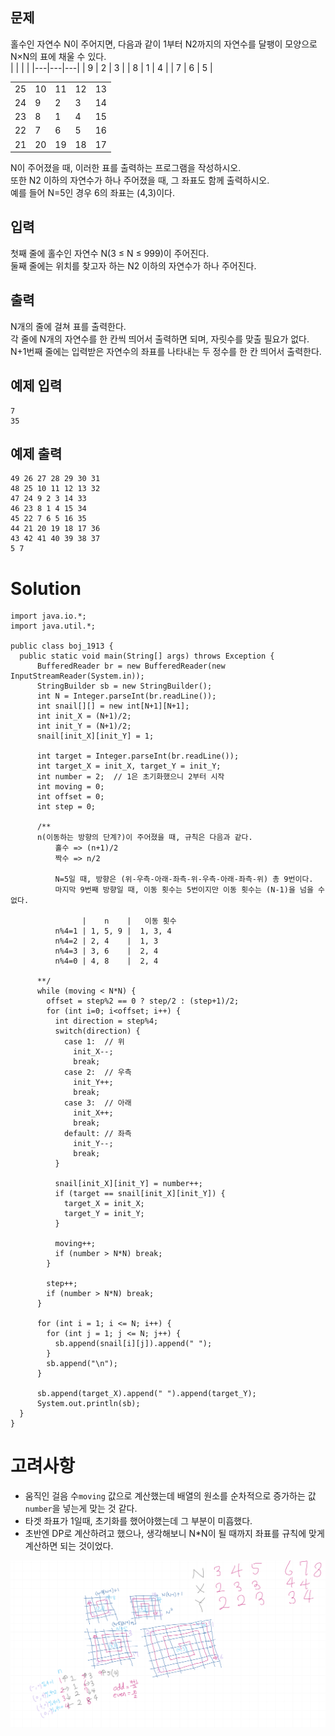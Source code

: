 ## 문제
홀수인 자연수 N이 주어지면, 다음과 같이 1부터 N2까지의 자연수를 달팽이 모양으로 N×N의 표에 채울 수 있다.    
|  |  |  |
|---|---|---|
| 9 | 2 | 3 |
| 8 | 1 | 4 |
| 7 | 6 | 5 |

|  |  |  |  |  |
|----|----|----|----|----|
| 25 | 10 | 11 | 12 | 13 |
| 24 | 9  | 2  | 3  | 14 |
| 23 | 8  | 1  | 4  | 15 |
| 22 | 7  | 6  | 5  | 16 |
| 21 | 20 | 19 | 18 | 17 |

N이 주어졌을 때, 이러한 표를 출력하는 프로그램을 작성하시오.    
또한 N2 이하의 자연수가 하나 주어졌을 때, 그 좌표도 함께 출력하시오.    
예를 들어 N=5인 경우 6의 좌표는 (4,3)이다.

## 입력
첫째 줄에 홀수인 자연수 N(3 ≤ N ≤ 999)이 주어진다.    
둘째 줄에는 위치를 찾고자 하는 N2 이하의 자연수가 하나 주어진다.

## 출력
N개의 줄에 걸쳐 표를 출력한다.    
각 줄에 N개의 자연수를 한 칸씩 띄어서 출력하면 되며, 자릿수를 맞출 필요가 없다.    
N+1번째 줄에는 입력받은 자연수의 좌표를 나타내는 두 정수를 한 칸 띄어서 출력한다.

## 예제 입력
```
7
35
```

## 예제 출력
```
49 26 27 28 29 30 31
48 25 10 11 12 13 32
47 24 9 2 3 14 33
46 23 8 1 4 15 34
45 22 7 6 5 16 35
44 21 20 19 18 17 36
43 42 41 40 39 38 37
5 7
```

# Solution
```
import java.io.*;
import java.util.*;

public class boj_1913 {
  public static void main(String[] args) throws Exception {
      BufferedReader br = new BufferedReader(new InputStreamReader(System.in));
      StringBuilder sb = new StringBuilder();
      int N = Integer.parseInt(br.readLine());
      int snail[][] = new int[N+1][N+1];
      int init_X = (N+1)/2;
      int init_Y = (N+1)/2;
      snail[init_X][init_Y] = 1;
    
      int target = Integer.parseInt(br.readLine());
      int target_X = init_X, target_Y = init_Y;
      int number = 2;  // 1은 초기화했으니 2부터 시작
      int moving = 0;
      int offset = 0;
      int step = 0;

      /**
      n(이동하는 방향의 단계?)이 주어졌을 때, 규칙은 다음과 같다.
          홀수 => (n+1)/2
          짝수 => n/2

          N=5일 때, 방향은 (위-우측-아래-좌측-위-우측-아래-좌측-위) 총 9번이다.
          마지막 9번째 방향일 때, 이동 횟수는 5번이지만 이동 횟수는 (N-1)을 넘을 수 없다.
              
                |    n    |   이동 횟수
          n%4=1 | 1, 5, 9 |  1, 3, 4
          n%4=2 | 2, 4    |  1, 3
          n%4=3 | 3, 6    |  2, 4
          n%4=0 | 4, 8    |  2, 4

      **/
      while (moving < N*N) {
        offset = step%2 == 0 ? step/2 : (step+1)/2;
        for (int i=0; i<offset; i++) {
          int direction = step%4;
          switch(direction) {
            case 1:  // 위
              init_X--;
              break;
            case 2:  // 우측
              init_Y++;
              break;
            case 3:  // 아래
              init_X++;
              break;
            default: // 좌측
              init_Y--;
              break;
          }

          snail[init_X][init_Y] = number++;
          if (target == snail[init_X][init_Y]) {
            target_X = init_X;
            target_Y = init_Y;
          }
          
          moving++;
          if (number > N*N) break;
        }
        
        step++;
        if (number > N*N) break;
      }

      for (int i = 1; i <= N; i++) {
        for (int j = 1; j <= N; j++) {
          sb.append(snail[i][j]).append(" ");
        }
        sb.append("\n");
      }

      sb.append(target_X).append(" ").append(target_Y);
      System.out.println(sb);
  }
}
```

# 고려사항
- 움직인 걸음 수`moving` 값으로 계산했는데 배열의 원소를 순차적으로 증가하는 값`number`을 넣는게 맞는 것 같다.
- 타겟 좌표가 1일때, 초기화를 했어야했는데 그 부분이 미흡했다.
- 초반엔 DP로 계산하려고 했으나, 생각해보니 N*N이 될 때까지 좌표를 규칙에 맞게 계산하면 되는 것이었다.

![그림 1](https://raw.githubusercontent.com/YuuuuuuYu/programming-solutions/refs/heads/main/boj/1913_Snail/image.png)
